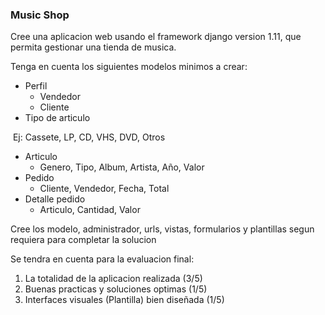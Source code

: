 ### Music Shop

Cree una aplicacion web usando el framework django version 1.11, que permita gestionar una tienda de musica.

Tenga en cuenta los siguientes modelos minimos a crear:

- Perfil
  - Vendedor
  - Cliente
- Tipo de articulo

​	Ej: Cassete, LP, CD, VHS, DVD, Otros

- Articulo
  - Genero, Tipo, Album, Artista, Año, Valor
- Pedido
  - Cliente, Vendedor, Fecha, Total
- Detalle pedido
  - Articulo, Cantidad, Valor



Cree los modelo, administrador, urls, vistas, formularios y plantillas segun requiera para completar la solucion

Se tendra en cuenta para la evaluacion final:

1. La totalidad de la aplicacion realizada (3/5)
2. Buenas practicas y soluciones optimas (1/5)
3. Interfaces visuales (Plantilla) bien diseñada (1/5)

